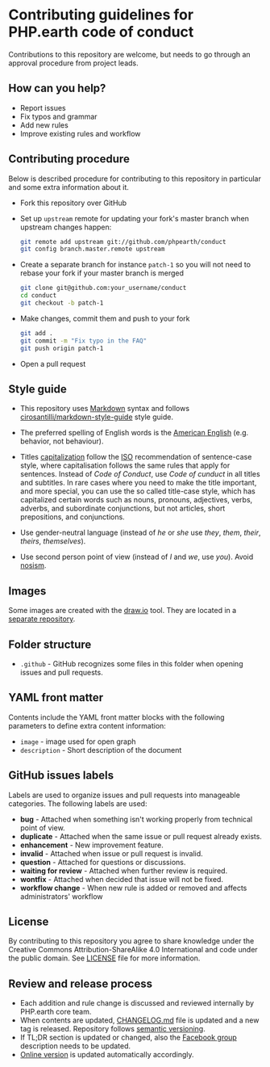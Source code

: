# Contributing guidelines for PHP.earth code of conduct

Contributions to this repository are welcome, but needs to go through an approval
procedure from project leads.

## How can you help?

* Report issues
* Fix typos and grammar
* Add new rules
* Improve existing rules and workflow

## Contributing procedure

Below is described procedure for contributing to this repository in particular
and some extra information about it.

* Fork this repository over GitHub
* Set up `upstream` remote for updating your fork's master branch when upstream
  changes happen:

  ```bash
  git remote add upstream git://github.com/phpearth/conduct
  git config branch.master.remote upstream
  ```

* Create a separate branch for instance `patch-1` so you will not need to
  rebase your fork if your master branch is merged

  ```bash
  git clone git@github.com:your_username/conduct
  cd conduct
  git checkout -b patch-1
  ```
* Make changes, commit them and push to your fork

  ```bash
  git add .
  git commit -m "Fix typo in the FAQ"
  git push origin patch-1
  ```
* Open a pull request

## Style guide

* This repository uses [Markdown](https://daringfireball.net/projects/markdown/)
  syntax and follows
  [cirosantilli/markdown-style-guide](http://www.cirosantilli.com/markdown-style-guide/)
  style guide.

* The preferred spelling of English words is the [American
  English](https://en.wikipedia.org/wiki/American_English) (e.g. behavior, not
  behaviour).

* Titles [capitalization](https://en.wikipedia.org/wiki/Letter_case#Headings_and_publication_titles)
  follow the [ISO](https://www.iso.org) recommendation of sentence-case style,
  where capitalisation follows the same rules that apply for sentences. Instead
  of *Code of Conduct*, use *Code of cunduct* in all titles and subtitles. In
  rare cases where you need to make the title important, and more special, you
  can use the so called title-case style, which has capitalized certain words
  such as nouns, pronouns, adjectives, verbs, adverbs, and subordinate conjunctions,
  but not articles, short prepositions, and conjunctions.

* Use gender-neutral language (instead of *he* or *she* use *they*, *them*,
  *their*, *theirs*, *themselves*).

* Use second person point of view (instead of *I* and *we*, use *you*). Avoid
  [nosism](https://en.wikipedia.org/wiki/Nosism).

## Images

Some images are created with the [draw.io](https://www.draw.io) tool. They are
located in a [separate repository](https://github.com/phpearth/PHP.earth).

## Folder structure

* `.github` - GitHub recognizes some files in this folder when opening issues and
  pull requests.

## YAML front matter

Contents include the YAML front matter blocks with the following parameters to
define extra content information:

* `image` - image used for open graph
* `description` - Short description of the document

## GitHub issues labels

Labels are used to organize issues and pull requests into manageable categories.
The following labels are used:

* **bug** - Attached when something isn't working properly from technical point of
  view.
* **duplicate** - Attached when the same issue or pull request already exists.
* **enhancement** - New improvement feature.
* **invalid** - Attached when issue or pull request is invalid.
* **question** - Attached for questions or discussions.
* **waiting for review** - Attached when further review is required.
* **wontfix** - Attached when decided that issue will not be fixed.
* **workflow change** - When new rule is added or removed and affects administrators'
  workflow

## License

By contributing to this repository you agree to share knowledge under the
Creative Commons Attribution-ShareAlike 4.0 International and code under the
public domain. See [LICENSE](https://github.com/phpearth/conduct/blob/master/LICENSE)
file for more information.

## Review and release process

* Each addition and rule change is discussed and reviewed internally by PHP.earth
  core team.
* When contents are updated, [CHANGELOG.md](/CHANGELOG.md) file is updated and a
  new tag is released. Repository follows [semantic versioning](http://semver.org/).
* If TL;DR section is updated or changed, also the
  [Facebook group](https://www.facebook.com/groups/2204685680/) description needs
  to be updated.
* [Online version](https://conduct.php.earth) is updated automatically accordingly.
